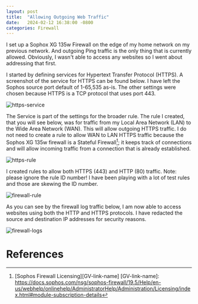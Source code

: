 ```yaml
---
layout: post
title:  "Allowing Outgoing Web Traffic"
date:   2024-02-12 16:38:00 -0800
categories: Firewall
---
```

I set up a Sophox XG 135w Firewall on the edge of my home network on my previous network. And outgoing Ping traffic is the only thing that is currently allowed. Obviously, I wasn't able to access any websites so I went about addressing that first.  

I started by defining services for Hypertext Transfer Protocol (HTTPS). A screenshot of the service for HTTPS can be found below. I have left the Sophos source port default of 1-65,535 as-is. The other settings were chosen because HTTPS is a TCP protocol that uses port 443. 

![https-service](/assets/http-and-https-rules/HTTPS-port.PNG)

The Service is part of the settings for the broader rule. The rule I created, that you will see below, was for traffic from my Local Area Network (LAN) to the Wide Area Network (WAN). This will allow outgoing HTTPS traffic. I do not need to create a rule to allow WAN to LAN HTTPS traffic because the Sophos XG 135w firewall is a Stateful Firewall[^1]; it keeps track of connections and will allow incoming traffic from a connection that is already established.

![https-rule](/assets/http-and-https-rules/https-source-and-destination-zones.PNG)

I created rules to allow both HTTPS (443) and HTTP (80) traffic. Note: please ignore the rule ID number! I have been playing with a lot of test rules and those are skewing the ID number.

![firewall-rule](/assets/http-and-https-rules/current-firewall-rules.PNG)

As you can see by the firewall log traffic below, I am now able to access websites using both the HTTP and HTTPS protocols. I have redacted the source and destination IP addresses for security reasons.

![firewall-logs](/assets/http-and-https-rules/sophos-firewall-web-traffic-log.PNG)

# References <a name="references"></a>
[^1]: [Sophos Firewall Licensing][GV-link-name] 
[GV-link-name]: https://docs.sophos.com/nsg/sophos-firewall/19.5/Help/en-us/webhelp/onlinehelp/AdministratorHelp/Administration/Licensing/index.html#module-subscription-details